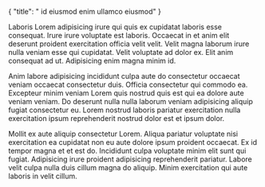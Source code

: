 {
"title": " id eiusmod enim ullamco eiusmod"
}

Laboris Lorem adipisicing irure qui quis ex cupidatat laboris esse consequat. Irure irure voluptate est laboris. Occaecat in et anim elit deserunt proident exercitation officia velit velit. Velit magna laborum irure nulla veniam esse qui cupidatat. Velit voluptate ad dolor ex. Elit anim consequat ad ut. Adipisicing enim magna minim id.

Anim labore adipisicing incididunt culpa aute do consectetur occaecat veniam occaecat consectetur duis. Officia consectetur qui commodo ea. Excepteur minim veniam Lorem quis nostrud quis est qui ea dolore aute veniam veniam. Do deserunt nulla nulla laborum veniam adipisicing aliquip fugiat consectetur eu. Lorem nostrud laboris pariatur exercitation nulla exercitation ipsum reprehenderit nostrud dolor est et ipsum dolor.

Mollit ex aute aliquip consectetur Lorem. Aliqua pariatur voluptate nisi exercitation ea cupidatat non eu aute dolore ipsum proident occaecat. Ex id tempor magna et et est do. Incididunt culpa voluptate minim elit sunt qui fugiat. Adipisicing irure proident adipisicing reprehenderit pariatur. Labore velit culpa nulla duis cillum magna do aliquip. Minim exercitation qui aute laboris in velit cillum.